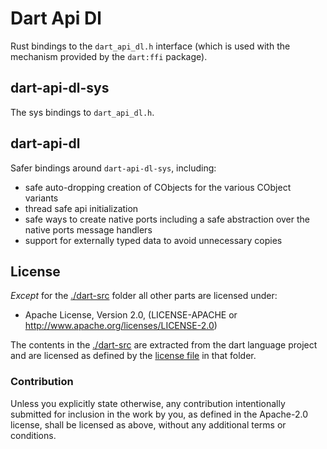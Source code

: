 # Dart Api Dl

Rust bindings to the `dart_api_dl.h` interface (which is used with the mechanism
provided by the `dart:ffi` package).

## dart-api-dl-sys

The sys bindings to `dart_api_dl.h`.

## dart-api-dl

Safer bindings  around `dart-api-dl-sys`, including:

- safe auto-dropping creation of CObjects for the various CObject variants
- thread safe api initialization
- safe ways to create native ports including a safe abstraction over the
  native ports message handlers
- support for externally typed data to avoid unnecessary copies

## License

*Except* for the [./dart-src](./dart-src) folder all other parts are
licensed under:

- Apache License, Version 2.0, (LICENSE-APACHE or http://www.apache.org/licenses/LICENSE-2.0)

The contents in the [./dart-src](./dart-src) are extracted from the dart language
project and are licensed as defined by the [license file](./dart-src/LICENSE) in that folder.

### Contribution

Unless you explicitly state otherwise, any contribution intentionally submitted
for inclusion in the work by you, as defined in the Apache-2.0 license, shall be
licensed as above, without any additional terms or conditions.